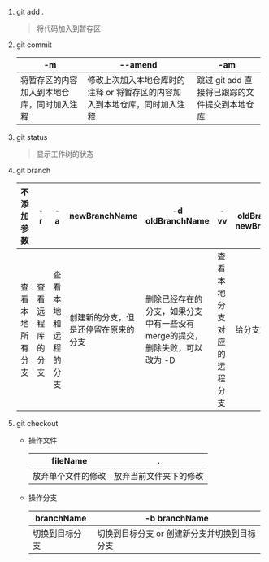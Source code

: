 1. git add .

    > 将代码加入到暂存区

2. git commit 

    | -m                                         | --amend                                                                    | -am                                           |
    | ------------------------------------------ | -------------------------------------------------------------------------- | --------------------------------------------- |
    | 将暂存区的内容加入到本地仓库，同时加入注释 | 修改上次加入本地仓库时的注释 or 将暂存区的内容加入到本地仓库，同时加入注释 | 跳过 git add 直接将已跟踪的文件提交到本地仓库 |

3. git status 

    > 显示工作树的状态

4. git branch

    | 不添加参数       | -r               | -a                   | newBranchName                        | -d oldBranchName                                                           | -vv                        | -m oldBranchName newBranchName |
    | ---------------- | ---------------- | -------------------- | ------------------------------------ | -------------------------------------------------------------------------- | -------------------------- | ------------------------------ |
    | 查看本地所有分支 | 查看远程库的分支 | 查看本地和远程的分支 | 创建新的分支，但是还停留在原来的分支 | 删除已经存在的分支，如果分支中有一些没有merge的提交，删除失败，可以改为 -D | 查看本地分支对应的远程分支 | 给分支重命名                   |

5. git checkout

    * 操作文件  

        | fileName           | .                      |
        | ------------------ | ---------------------- |
        | 放弃单个文件的修改 | 放弃当前文件夹下的修改 |

    * 操作分支  

        | branchName     | -b branchName                                |
        | -------------- | -------------------------------------------- |
        | 切换到目标分支 | 切换到目标分支 or 创建新分支并切换到目标分支 |